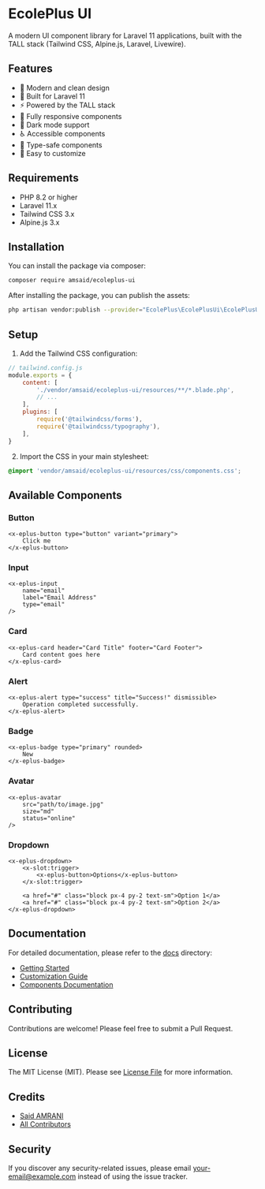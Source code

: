 # EcolePlus UI

A modern UI component library for Laravel 11 applications, built with the TALL stack (Tailwind CSS, Alpine.js, Laravel, Livewire).

## Features

- 🎨 Modern and clean design
- 🔧 Built for Laravel 11
- ⚡ Powered by the TALL stack
- 📱 Fully responsive components
- 🌙 Dark mode support
- ♿ Accessible components
- 🎯 Type-safe components
- 🔄 Easy to customize

## Requirements

- PHP 8.2 or higher
- Laravel 11.x
- Tailwind CSS 3.x
- Alpine.js 3.x

## Installation

You can install the package via composer:

```bash
composer require amsaid/ecoleplus-ui
```

After installing the package, you can publish the assets:

```bash
php artisan vendor:publish --provider="EcolePlus\EcolePlusUi\EcolePlusUiServiceProvider"
```

## Setup

1. Add the Tailwind CSS configuration:

```js
// tailwind.config.js
module.exports = {
    content: [
        './vendor/amsaid/ecoleplus-ui/resources/**/*.blade.php',
        // ...
    ],
    plugins: [
        require('@tailwindcss/forms'),
        require('@tailwindcss/typography'),
    ],
}
```

2. Import the CSS in your main stylesheet:

```css
@import 'vendor/amsaid/ecoleplus-ui/resources/css/components.css';
```

## Available Components

### Button

```blade
<x-eplus-button type="button" variant="primary">
    Click me
</x-eplus-button>
```

### Input

```blade
<x-eplus-input 
    name="email"
    label="Email Address"
    type="email"
/>
```

### Card

```blade
<x-eplus-card header="Card Title" footer="Card Footer">
    Card content goes here
</x-eplus-card>
```

### Alert

```blade
<x-eplus-alert type="success" title="Success!" dismissible>
    Operation completed successfully.
</x-eplus-alert>
```

### Badge

```blade
<x-eplus-badge type="primary" rounded>
    New
</x-eplus-badge>
```

### Avatar

```blade
<x-eplus-avatar 
    src="path/to/image.jpg"
    size="md"
    status="online"
/>
```

### Dropdown

```blade
<x-eplus-dropdown>
    <x-slot:trigger>
        <x-eplus-button>Options</x-eplus-button>
    </x-slot:trigger>
    
    <a href="#" class="block px-4 py-2 text-sm">Option 1</a>
    <a href="#" class="block px-4 py-2 text-sm">Option 2</a>
</x-eplus-dropdown>
```

## Documentation

For detailed documentation, please refer to the [docs](docs) directory:

- [Getting Started](docs/getting-started.md)
- [Customization Guide](docs/customization.md)
- [Components Documentation](docs/components)

## Contributing

Contributions are welcome! Please feel free to submit a Pull Request.

## License

The MIT License (MIT). Please see [License File](LICENSE.md) for more information.

## Credits

- [Said AMRANI](https://github.com/amsaid)
- [All Contributors](../../contributors)

## Security

If you discover any security-related issues, please email your-email@example.com instead of using the issue tracker.
